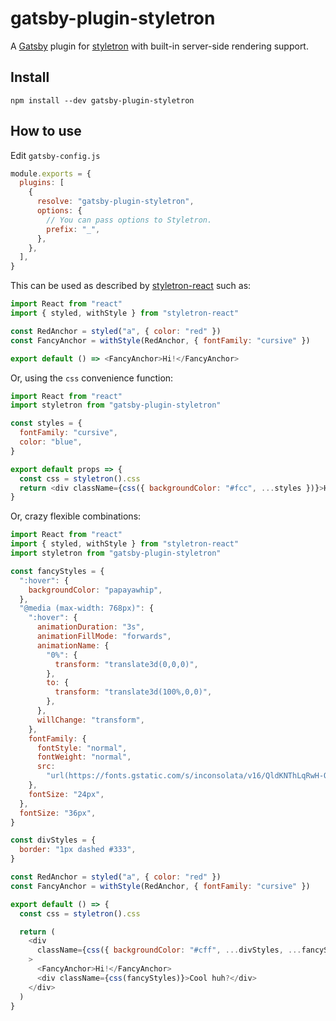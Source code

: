 # gatsby-plugin-styletron

A [Gatsby](https://github.com/gatsbyjs/gatsby) plugin for
[styletron](https://github.com/rtsao/styletron) with built-in server-side
rendering support.

## Install

`npm install --dev gatsby-plugin-styletron`

## How to use

Edit `gatsby-config.js`

```javascript
module.exports = {
  plugins: [
    {
      resolve: "gatsby-plugin-styletron",
      options: {
        // You can pass options to Styletron.
        prefix: "_",
      },
    },
  ],
}
```

This can be used as described by [styletron-react](https://github.com/rtsao/styletron/tree/master/packages/styletron-react) such as:

```javascript
import React from "react"
import { styled, withStyle } from "styletron-react"

const RedAnchor = styled("a", { color: "red" })
const FancyAnchor = withStyle(RedAnchor, { fontFamily: "cursive" })

export default () => <FancyAnchor>Hi!</FancyAnchor>
```

Or, using the `css` convenience function:

```javascript
import React from "react"
import styletron from "gatsby-plugin-styletron"

const styles = {
  fontFamily: "cursive",
  color: "blue",
}

export default props => {
  const css = styletron().css
  return <div className={css({ backgroundColor: "#fcc", ...styles })}>Hi!</div>
}
```

Or, crazy flexible combinations:

```javascript
import React from "react"
import { styled, withStyle } from "styletron-react"
import styletron from "gatsby-plugin-styletron"

const fancyStyles = {
  ":hover": {
    backgroundColor: "papayawhip",
  },
  "@media (max-width: 768px)": {
    ":hover": {
      animationDuration: "3s",
      animationFillMode: "forwards",
      animationName: {
        "0%": {
          transform: "translate3d(0,0,0)",
        },
        to: {
          transform: "translate3d(100%,0,0)",
        },
      },
      willChange: "transform",
    },
    fontFamily: {
      fontStyle: "normal",
      fontWeight: "normal",
      src:
        "url(https://fonts.gstatic.com/s/inconsolata/v16/QldKNThLqRwH-OJ1UHjlKGlW5qhExfHwNJU.woff2) format(woff2)",
    },
    fontSize: "24px",
  },
  fontSize: "36px",
}

const divStyles = {
  border: "1px dashed #333",
}

const RedAnchor = styled("a", { color: "red" })
const FancyAnchor = withStyle(RedAnchor, { fontFamily: "cursive" })

export default () => {
  const css = styletron().css

  return (
    <div
      className={css({ backgroundColor: "#cff", ...divStyles, ...fancyStyles })}
    >
      <FancyAnchor>Hi!</FancyAnchor>
      <div className={css(fancyStyles)}>Cool huh?</div>
    </div>
  )
}
```
